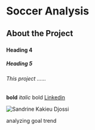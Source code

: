 # **Soccer Analysis**
## **About the Project**
###  
#### Heading 4
##### Heading 5
###### This project ......
**bold**
 *italic*
 bold
 [Linkedin](https://www.linkedin.com/in/sandrine-kakieu-djossi-md-959610167/)
 
 
 ![Sandrine Kakieu Djossi](https://github.com/sandytech-code/learning/assets/140105360/eb792fa9-48e2-40b6-abc0-87bfcf7a496a)



analyzing goal trend
